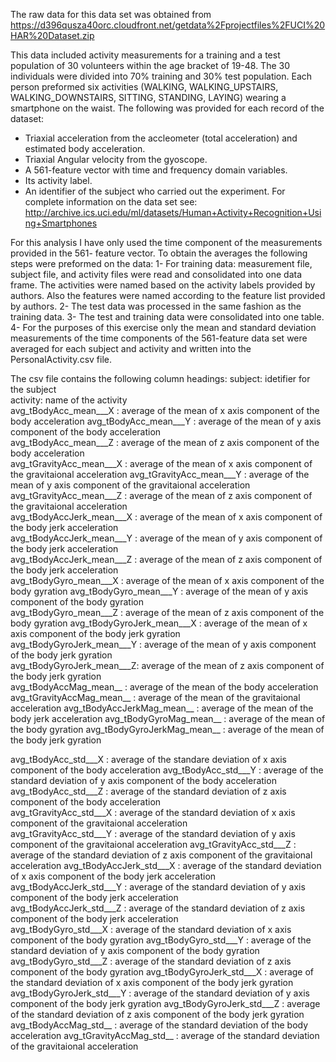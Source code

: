 The raw data for this data set was obtained from https://d396qusza40orc.cloudfront.net/getdata%2Fprojectfiles%2FUCI%20HAR%20Dataset.zip

This data included activity measurements for a training and a test population of 30 volunteers within the age bracket of 19-48. The 30 individuals were divided into 70% training and 30% test population.
Each person preformed six activities (WALKING, WALKING_UPSTAIRS, WALKING_DOWNSTAIRS, SITTING, STANDING, LAYING) wearing a smartphone on the waist.
The following was provided for each record of the dataset:
- Triaxial acceleration from the accleometer (total acceleration) and estimated body acceleration.
- Triaxial Angular velocity from the gyoscope.
- A 561-feature vector with time and frequency domain variables.
- Its activity label.
- An identifier of the subject who carried out the experiment.
For complete information on the data set see: http://archive.ics.uci.edu/ml/datasets/Human+Activity+Recognition+Using+Smartphones
 
For this analysis I have only used the time component of the measurements provided in the 561- feature vector.
To obtain the averages the following steps were preformed on the data:
1- For training data: measurement file, subject file, and activity files were read and consolidated into one data frame. The activities were named based on the activity labels provided by authors. Also the features were named according to the feature list provided by authors. 
2- The test data was processed in the same fashion as the training data.
3- The test and training data were consolidated into one table.
4- For the purposes of this exercise only the mean and standard deviation measurements of the time components of the 561-feature data set were averaged for each subject and activity and written into the PersonalActivity.csv file.

The csv file contains the following column headings:
subject: idetifier for the subject   
activity: name of the activity	
avg_tBodyAcc_mean___X : average of the mean of x axis component of the body acceleration
avg_tBodyAcc_mean___Y : average of the mean of y axis component of the body acceleration	
avg_tBodyAcc_mean___Z : average of the mean of z axis component of the body acceleration	
avg_tGravityAcc_mean___X : average of the mean of x axis component of the gravitaional acceleration	
avg_tGravityAcc_mean___Y : average of the mean of y axis component of the gravitaional acceleration    	
avg_tGravityAcc_mean___Z : average of the mean of z axis component of the gravitaional acceleration    	
avg_tBodyAccJerk_mean___X : average of the mean of x axis component of the body jerk acceleration    	
avg_tBodyAccJerk_mean___Y : average of the mean of y axis component of the body jerk acceleration 	
avg_tBodyAccJerk_mean___Z : average of the mean of z axis component of the body jerk acceleration 	
avg_tBodyGyro_mean___X	: average of the mean of x axis component of the body gyration 
avg_tBodyGyro_mean___Y : average of the mean of y axis component of the body gyration 	
avg_tBodyGyro_mean___Z	: average of the mean of z axis component of the body gyration 
avg_tBodyGyroJerk_mean___X : average of the mean of x axis component of the body jerk gyration 	
avg_tBodyGyroJerk_mean___Y : average of the mean of y axis component of the body jerk gyration	
avg_tBodyGyroJerk_mean___Z: average of the mean of z  axis component of the body jerk gyration	
avg_tBodyAccMag_mean__	: average of the mean of the body acceleration
avg_tGravityAccMag_mean__	: average of the mean of the gravitaional acceleration
avg_tBodyAccJerkMag_mean__	: average of the mean of the body jerk acceleration
avg_tBodyGyroMag_mean__	: average of the mean of the body gyration
avg_tBodyGyroJerkMag_mean__	: average of the mean of the body jerk gyration

avg_tBodyAcc_std___X : average of the standare deviation of x axis component of the body acceleration
avg_tBodyAcc_std___Y : average of the standard deviation of y axis component of the body acceleration	
avg_tBodyAcc_std___Z : average of the standard deviation of z axis component of the body acceleration	
avg_tGravityAcc_std___X	: average of the standard deviation of x axis component of the gravitaional acceleration    
avg_tGravityAcc_std___Y	: average of the standard deviation of y axis component of the gravitaional acceleration
avg_tGravityAcc_std___Z	: average of the standard deviation of z axis component of the gravitaional acceleration 
avg_tBodyAccJerk_std___X : average of the standard deviation of x axis component of the body jerk acceleration  	
avg_tBodyAccJerk_std___Y : average of the standard deviation of y axis component of the body jerk acceleration     	
avg_tBodyAccJerk_std___Z : average of the standard deviation of z axis component of the body jerk acceleration	
avg_tBodyGyro_std___X	: average of the standard deviation of x axis component of the body gyration 
avg_tBodyGyro_std___Y	: average of the standard deviation of y axis component of the body gyration
avg_tBodyGyro_std___Z	: average of the standard deviation of z axis component of the body gyration 
avg_tBodyGyroJerk_std___X : average of the standard deviation of x axis component of the body jerk gyration	
avg_tBodyGyroJerk_std___Y : average of the standard deviation of y axis component of the body jerk gyration	
avg_tBodyGyroJerk_std___Z : average of the standard deviation of z  axis component of the body jerk gyration    	
avg_tBodyAccMag_std__	: average of the standard deviation of the body acceleration
avg_tGravityAccMag_std__ : average of the standard deviation of the gravitaional acceleration